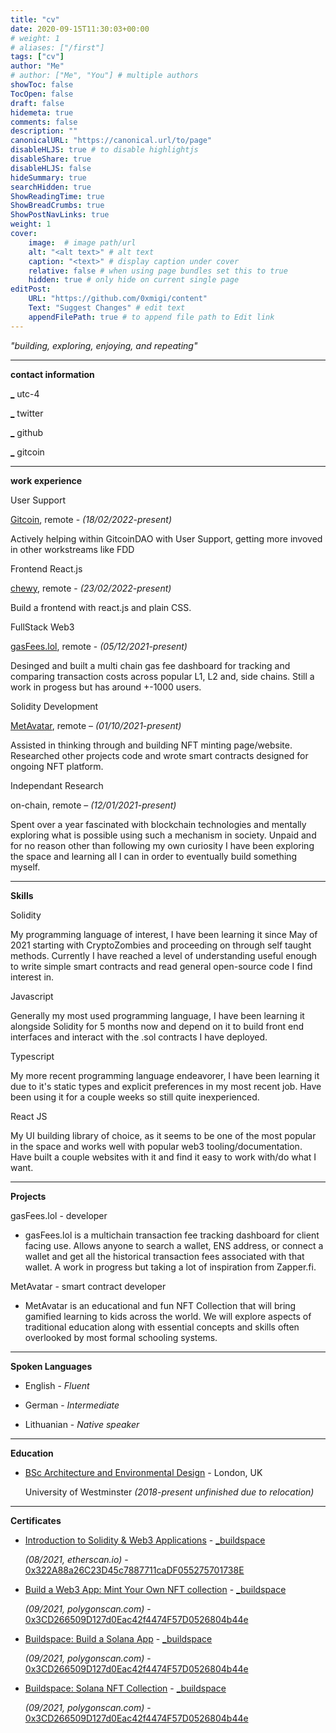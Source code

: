 ```yaml
---
title: "cv"
date: 2020-09-15T11:30:03+00:00
# weight: 1
# aliases: ["/first"]
tags: ["cv"]
author: "Me"
# author: ["Me", "You"] # multiple authors
showToc: false
TocOpen: false
draft: false
hidemeta: true
comments: false
description: ""
canonicalURL: "https://canonical.url/to/page"
disableHLJS: true # to disable highlightjs
disableShare: true
disableHLJS: false
hideSummary: true
searchHidden: true
ShowReadingTime: true
ShowBreadCrumbs: true
ShowPostNavLinks: true
weight: 1
cover:
    image:  # image path/url
    alt: "<alt text>" # alt text
    caption: "<text>" # display caption under cover
    relative: false # when using page bundles set this to true
    hidden: true # only hide on current single page
editPost:
    URL: "https://github.com/0xmigi/content"
    Text: "Suggest Changes" # edit text
    appendFilePath: true # to append file path to Edit link
---
```




*"building, exploring, enjoying, and repeating"*

***

**contact information**

[_](https://www.google.com/maps/place/Brooklyn,+NY,+USA/@40.6453531,-74.0150367,12z/data=!3m1!4b1!4m5!3m4!1s0x89c24416947c2109:0x82765c7404007886!8m2!3d40.6781784!4d-73.9441579) utc-4

[_](https://twitter.com/0xmigi) twitter

[_](https://github.com/0xmigi) github

[_](https://gitcoin.co/0xmigi)  gitcoin
***

**work experience**

User Support 

[Gitcoin](https://gitcoin.co/), remote - *(18/02/2022-present)*

Actively helping within GitcoinDAO with User Support, getting more invoved in other workstreams like FDD


Frontend React.js  

[chewy](https://cwy.money/), remote - *(23/02/2022-present)*

Build a frontend with react.js and plain CSS.


FullStack Web3

[gasFees.lol](https://gasfees.lol/), remote - *(05/12/2021-present)*

Desinged and built a multi chain gas fee dashboard for tracking and comparing transaction costs across popular L1, L2 and, side chains. Still a work in progess but has around +-1000 users.


Solidity Development

[MetAvatar](https://metavatar.digital/), remote – *(01/10/2021-present)*

Assisted in thinking through and building NFT minting page/website. Researched other projects code and wrote smart contracts designed for ongoing NFT platform.



Independant Research

on-chain, remote – *(12/01/2021-present)*

Spent over a year fascinated with blockchain technologies and mentally exploring what is possible using such a mechanism in society. Unpaid and for no reason other than following my own curiosity I have been exploring the space and learning all I can in order to eventually build something myself.

***
**Skills**


Solidity 

My programming language of interest, I have been learning it since May of 2021 starting with CryptoZombies and proceeding on through self taught methods. Currently I have reached a level of understanding useful enough to write simple smart contracts and read general open-source code I find interest in. 

 

Javascript 

Generally my most used programming language, I have been learning it alongside Solidity for 5 months now and depend on it to build front end interfaces and interact with the .sol contracts I have deployed. 



Typescript 

My more recent programming language endeavorer, I have been learning it due to it's static types and explicit preferences in my most recent job. Have been using it for a couple weeks so still quite inexperienced.



React JS

My UI building library of choice, as it seems to be one of the most popular in the space and works well with popular web3 tooling/documentation. Have built a couple websites with it and find it easy to work with/do what I want.


***
**Projects**

gasFees.lol - developer

* gasFees.lol is a multichain transaction fee tracking dashboard for client facing use. Allows anyone to search a wallet, ENS address, or connect a wallet and get all the historical transaction fees associated with that wallet. A work in progress but taking a lot of inspiration from Zapper.fi.


MetAvatar - smart contract developer

* MetAvatar is an educational and fun NFT Collection that will bring gamified learning to kids across the world. We will explore aspects of traditional education along with essential concepts and skills often overlooked by most formal schooling systems.




***
**Spoken Languages**


* English - *Fluent*

* German - *Intermediate*

* Lithuanian - *Native speaker*

***
**Education**


* [BSc Architecture and Environmental Design](https://www.westminster.ac.uk/architecture-interiors-and-urban-design-courses/2022-23/september/full-time/architecture-and-environmental-design-bsc-honours) - London, UK

   University of Westminster *(2018-present unfinished due to relocation)*

***
**Certificates**


- [Introduction to Solidity & Web3 Applications](https://opensea.io/assets/matic/0x3cd266509d127d0eac42f4474f57d0526804b44e/858) - [_buildspace](https://buildspace.so/)

   *(08/2021, etherscan.io)* - [0x322A88a26C23D45c7887711caDF055275701738E](https://etherscan.io/address/0x322a88a26c23d45c7887711cadf055275701738e)


- [Build a Web3 App: Mint Your Own NFT collection](https://opensea.io/assets/matic/0x3cd266509d127d0eac42f4474f57d0526804b44e/755) - [_buildspace](https://buildspace.so/)

  *(09/2021, polygonscan.com)* - [0x3CD266509D127d0Eac42f4474F57D0526804b44e](https://polygonscan.com/address/0x3cd266509d127d0eac42f4474f57d0526804b44e) 


- [Buildspace: Build a Solana App](https://opensea.io/assets/matic/0x3cd266509d127d0eac42f4474f57d0526804b44e/3093) - [_buildspace](https://buildspace.so/)

  *(09/2021, polygonscan.com)* - [0x3CD266509D127d0Eac42f4474F57D0526804b44e](https://polygonscan.com/address/0x3cd266509d127d0eac42f4474f57d0526804b44e)


- [Buildspace: Solana NFT Collection](https://opensea.io/assets/matic/0x3cd266509d127d0eac42f4474f57d0526804b44e/5264) - [_buildspace](https://buildspace.so/)

  *(09/2021, polygonscan.com)* - [0x3CD266509D127d0Eac42f4474F57D0526804b44e](https://polygonscan.com/address/0x3cd266509d127d0eac42f4474f57d0526804b44e) 

  